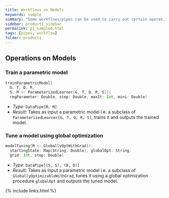 ```yaml
---
title: Workflows on Models
keywords: sample
summary: "Some workflows/pipes can be used to carry out certain operations on models such as training and hyper-parameter optimization."
sidebar: product1_sidebar
permalink: p1_sample6.html
tags: [pipes, workflow]
folder: product1
---
```


## Operations on Models

### Train a parametric model

```scala
trainParametricModel[
  G, T, Q, R,
  S, M <: ParameterizedLearner[G, T, Q, R, S]](
  regParameter: Double, step: Double, maxIt: Int, mini: Double)
```

* _Type_: ```DataPipe[M, M] ```
* _Result_: Takes as input a parametric model i.e. a subclass of ```ParameterizedLearner[G, T, Q, R, S]```, trains it and outputs the trained model.

### Tune a model using global optimization

```scala
modelTuning[M <: GloballyOptWithGrad](
  startingState: Map[String, Double], globalOpt: String,
  grid: Int, step: Double)
```

* _Type_: ```DataPipe[(S, S), (D, D)] ```
* _Result_: Takes as input a parametric model i.e. a subclass of ```GloballyOptimizableWithGrad```, tunes it using a global optimization procedure ```globalOpt``` and outputs the tuned model.


{% include links.html %}
